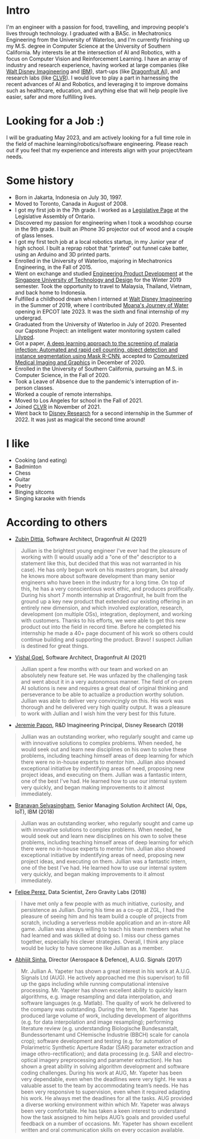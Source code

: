 
# Intro

I'm an engineer with a passion for food, travelling, and improving people's lives through technology. I graduated with a BASc. in Mechatronics Engineering from the University of Waterloo, and I'm currently finishing up my M.S. degree in Computer Science at the University of Southern California. My interests lie at the intersection of AI and Robotics, with a focus on Computer Vision and Reinforcement Learning. I have an array of industry and research experience, having worked at large companies (like [Walt Disney Imagineering](https://la.disneyresearch.com/) and [IBM](https://www.ibm.com/ca-en)), start-ups (like [Dragonfruit AI](https://www.dragonfruit.ai/)), and research labs (like [CLVR](https://clvrai.com/)). I would love to play a part in harnessing the recent advances of AI and Robotics, and leveraging it to improve domains such as healthcare, education, and anything else that will help people live easier, safer and more fulfilling lives.

# Looking for a Job :)

I will be graduating May 2023, and am actively looking for a full time role in the field of machine learning/robotics/software engineering. Please reach out if you feel that my experience and interests align with your project/team needs.

# Some history

- Born in Jakarta, Indonesia on July 30, 1997.
- Moved to Toronto, Canada in August of 2008.
- I got my first job in the 7th grade. I worked as a [Legislative Page](https://www.ola.org/en/visit-learn/programs/about-page-program) at the Legislative Assembly of Ontario.
- Discovered my passion for engineering when I took a woodshop course in the 9th grade. I built an iPhone 3G projector out of wood and a couple of glass lenses.
- I got my first tech job at a local robotics startup, in my Junior year of high school. I built a reprap robot that "printed" out funnel cake batter, using an Arduino and 3D printed parts.
- Enrolled in the University of Waterloo, majoring in Mechatronics Engineering, in the Fall of 2015. 
- Went on exchange and studied [Engineering Product Development](https://epd.sutd.edu.sg/) at the [Singapore University of Technology and Design](https://www.sutd.edu.sg/) for the Winter 2019 semester. Took the opportunity to travel to Malaysia, Thailand, Vietnam, and back home to Indonesia.
- Fulfilled a childhood dream when I interned at [Walt Disney Imagineering](https://sites.disney.com/waltdisneyimagineering/) in the Summer of 2019, where I contributed [Moana's Journey of Water](https://www.disneytouristblog.com/moana-journey-water-opening-info/) opening in EPCOT late 2023. It was the sixth and final internship of my undergrad.
- Graduated from the University of Waterloo in July of 2020. Presented our Capstone Project: an intelligent water monitoring system called [Lilypod](https://devpost.com/software/lilypod).
- Got a paper, [A deep learning approach to the screening of malaria infection: Automated and rapid cell counting, object detection and instance segmentation using Mask R-CNN](https://www.sciencedirect.com/science/article/abs/pii/S0895611120301403), accepted to [Computerized Medical Imaging and Graphics](https://www.sciencedirect.com/journal/computerized-medical-imaging-and-graphics) in December of 2020.
- Enrolled in the University of Southern California, pursuing an M.S. in Computer Science, in the Fall of 2020.
- Took a Leave of Absence due to the pandemic's interruption of in-person classes.
- Worked a couple of remote internships.
- Moved to Los Angeles for school in the Fall of 2021.
- Joined [CLVR](https://clvrai.com/) in November of 2021.
- Went back to [Disney Research](https://la.disneyresearch.com/) for a second internship in the Summer of 2022. It was just as magical the second time around!

# I like

- Cooking (and eating)
- Badminton
- Chess
- Guitar
- Poetry
- Binging sitcoms
- Singing karaoke with friends

# According to others

- [Zubin Dittia](https://www.linkedin.com/in/zubindittia/), Software Architect, Dragonfruit AI (2021)
> Jullian is the brightest young engineer I've ever had the pleasure of working with (I would usually add a "one of the" descriptor to a statement like this, but decided that this was not warranted in his case). He has only begun work on his masters program, but already he knows more about software development than many senior engineers who have been in the industry for a long time. On top of this, he has a very conscientious work ethic, and produces prolifically. During his short 7 month internship at Dragonfruit, he built from the ground up a key new product that extended our existing offering in an entirely new dimension, and which involved exploration, research, development (on multiple OSs), integration, deployment, and working with customers. Thanks to his efforts, we were able to get this new product out into the field in record time. Before he completed his internship he made a 40+ page document of his work so others could continue building and supporting the product. Bravo! I suspect Jullian is destined for great things.

- [Vishal Goel](https://www.linkedin.com/in/vshlgl/), Software Architect, Dragonfruit AI (2021)
> Jullian spent a few months with our team and worked on an absolutely new feature set. He was unfazed by the challenging task and went about it in a very autonomous manner.
The field of on-prem AI solutions is new and requires a great deal of original thinking and perseverance to be able to actualize a production worthy solution. Jullian was able to deliver very convincingly on this.
His work was thorough and he delivered very high quality output. It was a pleasure to work with Jullian and I wish him the very best for this future.

- [Jeremie Papon](https://www.linkedin.com/in/jeremie-papon-112ab655/), R&D Imagineering Principal, Disney Research (2019)
> Jullian was an outstanding worker, who regularly sought and came up with innovative solutions to complex problems. When needed, he would seek out and learn new disciplines on his own to solve these problems, including teaching himself areas of deep learning for which there were no in-house experts to mentor him. Jullian also showed exceptional initiative by indentifying areas of need, proposing new project ideas, and executing on them. Jullian was a fantastic intern, one of the best I've had. He learned how to use our internal system very quickly, and began making improvements to it almost immediately.

- [Branavan Selvasingham](https://www.linkedin.com/in/branavanselvasingham/), Senior Managing Solution Architect (AI, Ops, IoT), IBM (2018)
> Jullian was an outstanding worker, who regularly sought and came up with innovative solutions to complex problems. When needed, he would seek out and learn new disciplines on his own to solve these problems, including teaching himself areas of deep learning for which there were no in-house experts to mentor him. Jullian also showed exceptional initiative by indentifying areas of need, proposing new project ideas, and executing on them. Jullian was a fantastic intern, one of the best I've had. He learned how to use our internal system very quickly, and began making improvements to it almost immediately.

- [Felipe Perez](https://www.linkedin.com/in/felipe-perez-/), Data Scientist, Zero Gravity Labs (2018)
> I have met only a few people with as much initiative, curiosity, and persistence as Jullian. During his time as a co-op at ZGL, I had the pleasure of seeing him and his team build a couple of projects from scratch, including a serverless mobile application and an in-store AR game. Jullian was always willing to teach his team members what he had learned and was skilled at doing so. I miss our chess games together, especially his clever strategies. Overall, I think any place would be lucky to have someone like Jullian as a member.

- [Abhijit Sinha](https://www.linkedin.com/in/abhijit-sinha-8365112/), Director (Aerospace & Defence), A.U.G. Signals (2017)
> Mr. Jullian A. Yapeter has shown a great interest in his work at A.U.G. Signals Ltd (AUG). He actively approached me (his supervisor) to fill up the gaps including while running computational intensive processing. Mr. Yapeter has shown excellent ability to quickly learn algorithms, e.g. image resampling and data interpolation, and software languages (e.g. Matlab). The quality of work he delivered to the company was outstanding. During the term, Mr. Yapeter has produced large volume of work, including development of algorithms (e.g. for data interpolation and image resampling); performing literature review (e.g. understanding Biologische Bundesanstalt, Bundessortenamt und CHemische Industrie (BBCH) scale for canola crop); software development and testing (e.g. for automation of Polarimetric Synthetic Aperture Radar (SAR) parameter extraction and image othro-rectification); and data processing (e.g. SAR and electro-optical imagery preprocessing and parameter extraction). He has shown a great ability in solving algorithm development and software coding challenges. During his work at AUG, Mr. Yapeter has been very dependable, even when the deadlines were very tight. He was a valuable asset to the team by accommodating team’s needs. He has been very responsive to supervision, even when it required adapting his work. He always met the deadlines for all the tasks. AUG provided a diverse working environment within which Mr. Yapeter was always been very comfortable. He has taken a keen interest to understand how the task assigned to him helps AUG’s goals and provided useful feedback on a number of occasions. Mr. Yapeter has shown excellent written and oral communication skills on every occasion available.